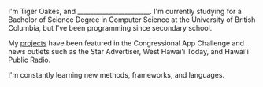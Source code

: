 I'm Tiger Oakes, and _______________________. I'm currently studying for a Bachelor of Science Degree in Computer Science at the University of British Columbia, but I've been programming since secondary school.

My [projects](#projects) have been featured in the Congressional App Challenge and news outlets such as the Star Advertiser, West Hawai'i Today, and Hawai'i Public Radio.

I'm constantly learning new methods, frameworks, and languages.